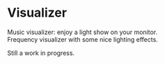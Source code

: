 # Visualizer
Music visualizer: enjoy a light show on your monitor.  
Frequency visualizer with some nice lighting effects.

Still a work in progress.

